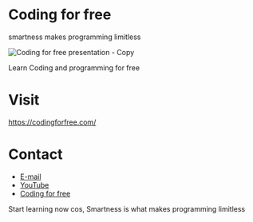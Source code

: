 # Coding for free
smartness makes programming limitless

![Coding for free presentation - Copy](https://user-images.githubusercontent.com/94104126/181477232-04a55844-ea55-495e-a8e9-df3f540addae.png)

Learn Coding and programming for free

# Visit
https://codingforfree.com/

# Contact
- [E-mail](Info@codingforfree.com)
- [YouTube](https://www.youtube.com/channel/UCBJ09tW7meLCYxp8XvahRuw)
- [Coding for free](https://codingforfree.com/)

Start learning now cos, Smartness is what makes programming limitless
